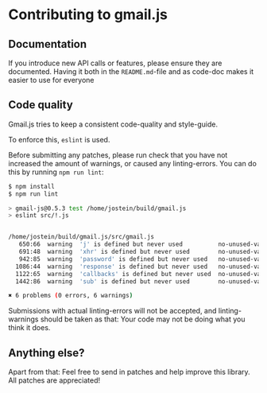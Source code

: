 
# Contributing to gmail.js

## Documentation

If you introduce new API calls or features, please ensure they are
documented. Having it both in the `README.md`-file and as code-doc
makes it easier to use for everyone 

## Code quality

Gmail.js tries to keep a consistent code-quality and style-guide.

To enforce this, `eslint` is used.

Before submitting any patches, please run check that you have not
increased the amount of warnings, or caused any linting-errors. You
can do this by running `npm run lint`:

````bash
$ npm install
$ npm run lint

> gmail-js@0.5.3 test /home/jostein/build/gmail.js
> eslint src/!.js


/home/jostein/build/gmail.js/src/gmail.js
   650:66  warning  'j' is defined but never used          no-unused-vars
   691:48  warning  'xhr' is defined but never used        no-unused-vars
   942:85  warning  'password' is defined but never used   no-unused-vars
  1086:44  warning  'response' is defined but never used   no-unused-vars
  1122:65  warning  'callbacks' is defined but never used  no-unused-vars
  1442:86  warning  'sub' is defined but never used        no-unused-vars

✖ 6 problems (0 errors, 6 warnings)

````

Submissions with actual linting-errors will not be accepted, and
linting-warnings should be taken as that: Your code may not be doing
what you think it does.

## Anything else?

Apart from that: Feel free to send in patches and help improve this
library. All patches are appreciated!
 